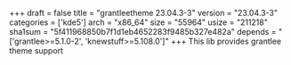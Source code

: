 +++
draft = false
title = "grantleetheme 23.04.3-3"
version = "23.04.3-3"
categories = ['kde5']
arch = "x86_64"
size = "55964"
usize = "211218"
sha1sum = "5f411968850b7f1d1eb4652283f9485b327e482a"
depends = "['grantlee>=5.1.0-2', 'knewstuff>=5.108.0']"
+++
This lib provides grantlee theme support